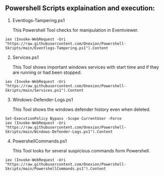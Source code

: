 ## Powershell Scripts explaination and execution:

1. Eventlogs-Tampering.ps1
   
   This Powershell Tool checks for manipulation in Eventviewer.
```
iex (Invoke-WebRequest -Uri "https://raw.githubusercontent.com/Onexion/Powershell-Skripts/main/Eventlogs-Tampering.ps1").Content
```
2. Services.ps1
   
   This Tool shows important windows services with start time and if they are running or had been stopped.
```
iex (Invoke-WebRequest -Uri "https://raw.githubusercontent.com/Onexion/Powershell-Skripts/main/Services.ps1").Content
```
3. Windows-Defender-Logs.ps1
   
   This Tool shows the windows defender history even when deleted.
```
Set-ExecutionPolicy Bypass -Scope CurrentUser -Force
iex (Invoke-WebRequest -Uri "https://raw.githubusercontent.com/Onexion/Powershell-Skripts/main/Windows-Defender-Logs.ps1").Content
```
4. PowershellCommands.ps1

   This Tool looks for several suspicious commands form Powershell.
```
iex (Invoke-WebRequest -Uri "https://raw.githubusercontent.com/Onexion/Powershell-Skripts/main/PowershellCommands.ps1").Content
```
